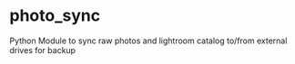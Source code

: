 # photo_sync
Python Module to sync raw photos and lightroom catalog to/from external drives for backup
